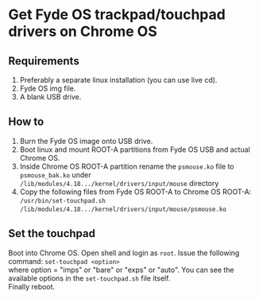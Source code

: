 # Get Fyde OS trackpad/touchpad drivers on Chrome OS
## Requirements
1. Preferably a separate linux installation (you can use live cd).  
2. Fyde OS img file.  
3. A blank USB drive.  
## How to
1. Burn the Fyde OS image onto USB drive.  
2. Boot linux and mount ROOT-A partitions from Fyde OS USB and actual Chrome OS.  
3. Inside Chrome OS ROOT-A partition rename the `psmouse.ko` file to `psmouse_bak.ko` under `/lib/modules/4.18.../kernel/drivers/input/mouse` directory  
4. Copy the following files from Fyde OS ROOT-A to Chrome OS ROOT-A:  
`/usr/bin/set-touchpad.sh`  
`/lib/modules/4.18.../kernel/drivers/input/mouse/psmouse.ko`  
## Set the touchpad
Boot into Chrome OS. Open shell and login as `root`. Issue the following command:
`set-touchpad <option>`  
where option = "imps" or "bare" or "exps" or "auto". You can see the available options in the `set-touchpad.sh` file itself.  
Finally reboot.
